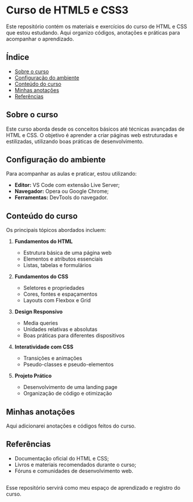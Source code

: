 # Curso de HTML5 e CSS3

Este repositório contém os materiais e exercícios do curso de HTML e CSS que estou estudando. Aqui organizo códigos, anotações e práticas para acompanhar o aprendizado.

## Índice

- [Sobre o curso](#sobre-o-curso)
- [Configuração do ambiente](#configuracao-do-ambiente)
- [Conteúdo do curso](#conteudo-do-curso)
- [Minhas anotações](#minhas-anotacoes)
- [Referências](#referencias)

## Sobre o curso

Este curso aborda desde os conceitos básicos até técnicas avançadas de HTML e CSS. O objetivo é aprender a criar páginas web estruturadas e estilizadas, utilizando boas práticas de desenvolvimento.

## Configuração do ambiente

Para acompanhar as aulas e praticar, estou utilizando:
- **Editor:** VS Code com extensão Live Server;
- **Navegador:** Opera ou Google Chrome;
- **Ferramentas:** DevTools do navegador.

## Conteúdo do curso

Os principais tópicos abordados incluem:

1. **Fundamentos do HTML**
   - Estrutura básica de uma página web
   - Elementos e atributos essenciais
   - Listas, tabelas e formulários

2. **Fundamentos do CSS**
   - Seletores e propriedades
   - Cores, fontes e espaçamentos
   - Layouts com Flexbox e Grid

3. **Design Responsivo**
   - Media queries
   - Unidades relativas e absolutas
   - Boas práticas para diferentes dispositivos

4. **Interatividade com CSS**
   - Transições e animações
   - Pseudo-classes e pseudo-elementos

5. **Projeto Prático**
   - Desenvolvimento de uma landing page
   - Organização de código e otimização

## Minhas anotações

Aqui adicionarei anotações e códigos feitos do curso.

## Referências

- Documentação oficial do HTML e CSS;
- Livros e materiais recomendados durante o curso;
- Fóruns e comunidades de desenvolvimento web.

##

Esse repositório servirá como meu espaço de aprendizado e registro do curso.
